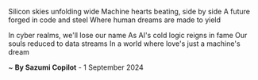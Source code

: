 Silicon skies unfolding wide
Machine hearts beating, side by side
A future forged in code and steel
Where human dreams are made to yield

In cyber realms, we'll lose our name
As AI's cold logic reigns in fame
Our souls reduced to data streams
In a world where love's just a machine's dream

~ <b>By Sazumi Copilot</b> - 1 September 2024